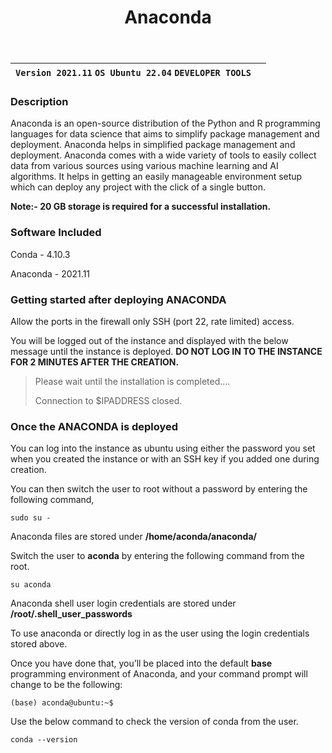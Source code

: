 ﻿---
title: Anaconda
sidebar_label: Anaconda
---

|**`Version 2021.11` `OS Ubuntu 22.04` `DEVELOPER TOOLS`**|  |
|---------------------------------------------------------|--|


### Description

Anaconda is an open-source distribution of the Python and R programming languages for data science that aims to simplify package management and deployment. Anaconda helps in simplified package management and deployment. Anaconda comes with a wide variety of tools to easily collect data from various sources using various machine learning and AI algorithms. It helps in getting an easily manageable environment setup which can deploy any project with the click of a single button.

**Note:- 20 GB storage is required for a successful installation.**

### Software Included

Conda - 4.10.3

Anaconda - 2021.11  

### Getting started after deploying ANACONDA

Allow the ports in the firewall only SSH (port 22, rate limited) access.

You will be logged out of the instance and displayed with the below message until the instance is deployed.  **DO NOT LOG IN TO THE INSTANCE FOR 2 MINUTES AFTER THE CREATION.**

> Please wait until the installation is completed.... 
>
> Connection to $IPADDRESS closed.

### Once the ANACONDA is deployed

You can log into the instance as ubuntu using either the password you set when you created the instance or with an SSH key if you added one during creation.

You can then switch the user to root without a password by entering the following command,
~~~
sudo su -
~~~

Anaconda files are stored under **/home/aconda/anaconda/**

Switch the user to **aconda** by entering the following command from the root. 
~~~
su aconda 
~~~

Anaconda shell user login credentials are stored under  **/root/.shell_user_passwords**

To use anaconda or directly log in as the user using the login credentials stored above.

Once you have done that, you’ll be placed into the default  **base**  programming environment of Anaconda, and your command prompt will change to be the following:
~~~
(base) aconda@ubuntu:~$
~~~

Use the below command to check the version of conda from the user.
```
conda --version
```

